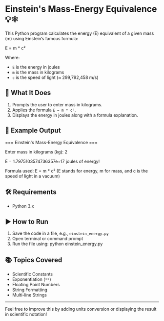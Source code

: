 # Einstein's Mass-Energy Equivalence 💡⚛️

This Python program calculates the energy (E) equivalent of a given mass (m) using Einstein’s famous formula:

E = m * c²

Where:
- `E` is the energy in joules
- `m` is the mass in kilograms
- `c` is the speed of light (≈ 299,792,458 m/s)

## 🧠 What It Does

1. Prompts the user to enter mass in kilograms.
2. Applies the formula `E = m * c²`.
3. Displays the energy in joules along with a formula explanation.

## 🧪 Example Output

=== Einstein's Mass-Energy Equivalence ===

Enter mass in kilograms (kg): 2

E = 1.7975103574736357e+17 joules of energy!

Formula used: E = m * c² (E stands for energy, m for mass, and c is the speed of light in a vacuum)



## 🛠 Requirements

- Python 3.x

## ▶️ How to Run

1. Save the code in a file, e.g., `einstein_energy.py`
2. Open terminal or command prompt
3. Run the file using:
 python einstein_energy.py


## 📚 Topics Covered

- Scientific Constants
- Exponentiation (`**`)
- Floating Point Numbers
- String Formatting
- Multi-line Strings

---

Feel free to improve this by adding units conversion or displaying the result in scientific notation!


